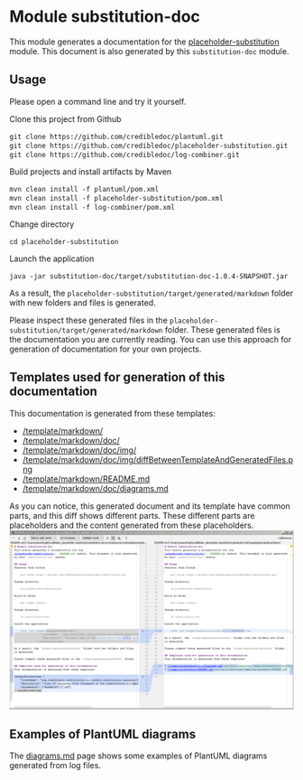 # Module substitution-doc
This module generates a documentation for the
[placeholder-substitution](../README.md) module. This document is also generated
by this `substitution-doc` module.

## Usage
Please open a command line and try it yourself.

Clone this project from Github

    git clone https://github.com/credibledoc/plantuml.git
    git clone https://github.com/credibledoc/placeholder-substitution.git
    git clone https://github.com/credibledoc/log-combiner.git

Build projects and install artifacts by Maven
    
    mvn clean install -f plantuml/pom.xml
    mvn clean install -f placeholder-substitution/pom.xml
    mvn clean install -f log-combiner/pom.xml

Change directory
    
    cd placeholder-substitution
    
Launch the application

    java -jar substitution-doc/target/substitution-doc-1.0.4-SNAPSHOT.jar

As a result, the `placeholder-substitution/target/generated/markdown` folder with new folders and files
is generated.

Please inspect these generated files in the `placeholder-substitution/target/generated/markdown` folder.
These generated files is the documentation you are currently reading. You can use
this approach for generation of documentation for your own projects.

## Templates used for generation of this documentation
This documentation is generated from these templates:

* [/template/markdown/](src/main/resources/template/markdown/)
* [/template/markdown/doc/](src/main/resources/template/markdown/doc/)
* [/template/markdown/doc/img/](src/main/resources/template/markdown/doc/img/)
* [/template/markdown/doc/img/diffBetweenTemplateAndGeneratedFiles.png](src/main/resources/template/markdown/doc/img/diffBetweenTemplateAndGeneratedFiles.png)
* [/template/markdown/README.md](src/main/resources/template/markdown/README.md)
* [/template/markdown/doc/diagrams.md](src/main/resources/template/markdown/doc/diagrams.md)


As you can notice, this generated document and its template have common parts,
and this diff shows different parts. These different parts are placeholders and
the content generated from these placeholders.
![Image of differences between template and generated files](doc/img/diffBetweenTemplateAndGeneratedFiles.png)

## Examples of PlantUML diagrams

The [diagrams.md](doc/diagrams.md) page shows some examples of PlantUML diagrams
generated from log files.